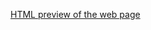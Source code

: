 [HTML preview of the web page](https://rawcdn.githack.com/dema4638/IT_ACADEMY/54ca5619f420ceed25f9abee86aa6fccf76bbe8a/Front_End_1/index.html)
